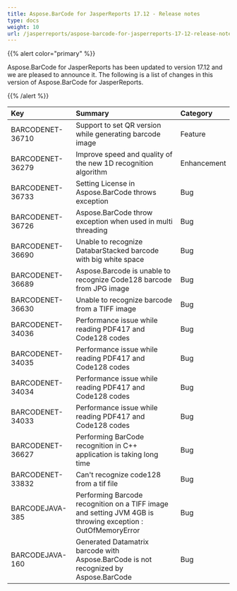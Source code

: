 ```yaml
---
title: Aspose.BarCode for JasperReports 17.12 - Release notes
type: docs
weight: 10
url: /jasperreports/aspose-barcode-for-jasperreports-17-12-release-notes/
---
```


{{% alert color="primary" %}} 

Aspose.BarCode for JasperReports has been updated to version 17.12 and we are pleased to announce it.
The following is a list of changes in this version of Aspose.BarCode for JasperReports.

{{% /alert %}} 

|**Key**|**Summary**|**Category**|
| :- | :- | :- |
|BARCODENET-36710|Support to set QR version while generating barcode image|Feature|
|BARCODENET-36279|Improve speed and quality of the new 1D recognition algorithm|Enhancement|
|BARCODENET-36733|Setting License in Aspose.BarCode throws exception|Bug|
|BARCODENET-36726|Aspose.BarCode throw exception when used in multi threading|Bug|
|BARCODENET-36690|Unable to recognize DatabarStacked barcode with big white space|Bug|
|BARCODENET-36689|Aspose.Barcode is unable to recognize Code128 barcode from JPG image|Bug|
|BARCODENET-36630|Unable to recognize barcode from a TIFF image|Bug|
|BARCODENET-34036|Performance issue while reading PDF417 and Code128 codes|Bug|
|BARCODENET-34035|Performance issue while reading PDF417 and Code128 codes|Bug|
|BARCODENET-34034|Performance issue while reading PDF417 and Code128 codes|Bug|
|BARCODENET-34033|Performance issue while reading PDF417 and Code128 codes|Bug|
|BARCODENET-36627|Performing BarCode recognition in C++ application is taking long time|Bug|
|BARCODENET-33832|Can't recognize code128 from a tif file|Bug|
|BARCODEJAVA-385|Performing Barcode recognition on a TIFF image and setting JVM 4GB is throwing exception : OutOfMemoryError|Bug|
|BARCODEJAVA-160|Generated Datamatrix barcode with Aspose.BarCode is not recognized by Aspose.BarCode|Bug|

